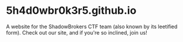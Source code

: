 # 5h4d0wbr0k3r5.github.io
A website for the ShadowBrokers CTF team (also known by its leetified form). Check out our site, and if you're so inclined, join us!
